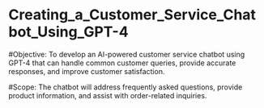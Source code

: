 # Creating_a_Customer_Service_Chatbot_Using_GPT-4

#Objective:
To develop an AI-powered customer service chatbot using GPT-4 that can handle common customer queries, provide accurate responses, and improve customer satisfaction.

#Scope:
The chatbot will address frequently asked questions, provide product information, and assist with order-related inquiries.
